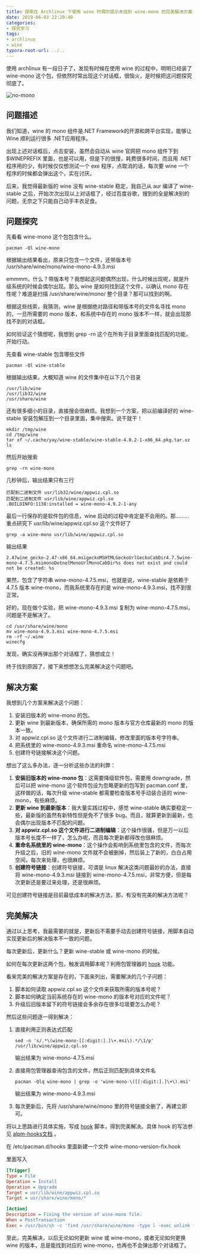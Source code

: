 ```yaml
---
title: 探索在 Archlinux 下使用 wine 时偶尔提示未找到 wine-mono 的完美解决方案
date: 2019-06-03 22:20:49
categories:
- 探究学习
tags:
- archlinux
- wine
typora-root-url: ../..
---
```


使用 archlinux 有一段日子了，发现有时候在使用 wine 的过程中，明明已经装了 wine-mono 这个包，但依然时常出现这个对话框，很恼火，是时候把这问题探究彻底了。

![no-mono](/img/no-mono.png)

<!--more-->

## 问题描述

我们知道，wine 的 mono 组件是.NET Framework的开源和跨平台实现，能够让 Wine 顺利运行很多 .NET应用程序。

出现上述对话框后，点击安装，虽然会自动从 wine 官网把 mono 组件下到 $WINEPREFIX 里面，也是可以用，但是下的很慢，耗费很多时间，而且用 .NET 程序用的少，有时候仅仅想测试一个 exe 程序，点取消的话，每次要 wine 一个程序的时候都会弹出这个，实在讨厌。

后来，我觉得最新版的 wine 没有 wine-stable 稳定，我自己从 aur 编译了 wine-stable 之后，开始次次出现以上对话框了，经过百度谷歌，搜到的全是解决别的问题，无奈之下只能自己动手丰衣足食。

## 问题探究

先看看 wine-mono 这个包包含什么。

```shell
pacman -Ql wine-mono
```

根据输出结果看出，原来只包含一个文件，还带版本号 /usr/share/wine/mono/wine-mono-4.9.3.msi

emmmm，什么？带版本号？我想起这问题偶然出现，什么时候出现呢，就是升级系统的时候会偶尔出现。那么 wine 是如何找到这个文件，以确认 mono 存在性呢？难道是扫描 /usr/share/wine/mono/ 整个目录？那可以找到的啊。

根据这些线索，我猜测，wine 是根据绝对路径和带版本号的文件名寻找 mono 的，一旦所需要的 mono 版本，和系统中存在的 mono 版本不一样，就会出现那找不到的对话框。

如何验证这个猜想呢，我想到 grep -rn 这个在所有子目录里面查找匹配的功能，开始行动。

先查看 wine-stable 包含哪些文件

```shell
pacman -Ql wine-stable
```

根据输出结果，大概知道 wine 的文件集中在以下几个目录

```
/usr/lib/wine
/usr/lib32/wine
/usr/share/wine
```

还有很多细小的目录，直接搜会很麻烦。我想到一个方案，把以前编译好的 wine-stable 安装包解压到一个目录里面，集中搜索。说干就干！

```shell
mkdir /tmp/wine
cd /tmp/wine
tar xf ~/.cache/yay/wine-stable/wine-stable-4.0.2-1-x86_64.pkg.tar.xz
ls
```

然后开始搜索

```shell
grep -rn wine-mono
```

几秒钟后，输出结果只有三行

```
匹配到二进制文件 usr/lib32/wine/appwiz.cpl.so
匹配到二进制文件 usr/lib/wine/appwiz.cpl.so
.BUILDINFO:1138:installed = wine-mono-4.9.2-1-any
```

最后一行保存的是软件包的信息，wine 启动的过程中肯定是不会用的。那.........重点研究下 usr/lib/wine/appwiz.cpl.so 这个文件好了

```shell
grep -a wine-mono usr/lib/wine/appwiz.cpl.so
```

输出结果

```
2.47wine_gecko-2.47-x86_64.msigeckoMSHTMLGeckoUrlGeckoCabDir4.7.5wine-mono-4.7.5.msimonoDotnetMonoUrlMonoCabDir%s does not exist and could not be created: %s
```

果然，包含了字符串 wine-mono-4.7.5.msi，也就是说，wine-stable 是依赖于 4.7.5 版本 wine-mono，而我系统里存在的是 wine-mono-4.9.3.msi，找不到很正常。

好的，现在做个实验，把 wine-mono-4.9.3.msi 复制为 wine-mono-4.7.5.msi，问题是不是解决了。

```shell
cd /usr/share/wine/mono
mv wine-mono-4.9.3.msi wine-mono-4.7.5.msi
rm -rf ~/.wine
winecfg
```

发现，确实没再弹出那个对话框了，猜想成立！

终于找到原因了，接下来想想怎么完美解决这个问题吧。

## 解决方案

我想到几个方案来解决这个问题：

1. 安装旧版本的 wine-mono 的包。
2. 更新 wine 到最新版本，确保所需的 mono 版本与官方仓库最新的 mono 的版本一致。
3. 对 appwiz.cpl.so 这个文件进行二进制编辑，修改里面的版本号字符串。
4. 把系统里的 wine-mono-4.9.3.msi 重命名 wine-mono-4.7.5.msi
5. 创建符号链接解决这个问题。

想出了这么多办法，逐一分析这些办法的利弊：

1. **安装旧版本的 wine-mono 包**：这需要降级软件包，需要用 downgrade，然后可以把 wine-mono 这个软件包设为忽略更新的包写到 pacman.conf 里，这样做的话，每次升级 wine-stable 都需要检查版本号手动装合适的 wine-mono，有些麻烦。
2. **更新 wine 到最新版本**：我大量实践过程中，感觉 wine-stable 确实要稳定一些，最新版的虽然有新特性但是免不了很多 bug。而且，就算更新到最新，也会偶尔出现版本不匹配的问题。
3. **对 appwiz.cpl.so 这个文件进行二进制编辑**：这个操作很骚，但是万一以后版本号长度不一样了，怎么办呢，而且每次更新都得改也很麻烦。
4. **重命名系统里的 wine-mono**：这个操作会影响到系统里包含的文件，而每次升级之后，旧的 wine-mono 文件就不会被删掉，然后装上了新的，白白占用空间，每次来处理，也很麻烦。
5. **创建符号链接**：创建符号链接，可谓是 linux 解决这类问题最妙的办法，直接将 wine-mono-4.9.3.msi 链接到 wine-mono-4.7.5.msi，非常方便，但是每次更新还是要过来处理，还是很麻烦。

可见创建符号链接是目前最低成本的解决方法，那，有没有完美的解决方法呢？

## 完美解决

通过以上思考，我最需要的就是，更新后不需要手动去创建符号链接，用脚本自动实现更新后的解决版本不一致的问题。

每次更新后，更新什么？更新 wine-stable 或 wine-mono 的时候。

如何在每次更新这两个包，触发调用脚本呢？利用包管理器的 [hook](https://wiki.archlinux.org/index.php/Pacman_(%E7%AE%80%E4%BD%93%E4%B8%AD%E6%96%87)#Hooks) 功能。

看来完美的解决方案是存在的，下面来列出，需要解决的几个子问题：

1. 脚本如何读取 appwiz.cpl.so 这个文件来获取所需的版本号呢？
2. 脚本如何确定当前系统存在的 wine-mono 的版本号对应的文件呢？
3. 升级后旧版本留下的符号链接会多余存在很多垃圾要怎么办呢？

然后这些问题逐一得到解决：

1. 直接利用正则表达式匹配

   ```shell
   sed -n 's/.*\(wine-mono-[[:digit:].]\+.msi\).*/\1/p' /usr/lib/wine/appwiz.cpl.so
   ```

   输出结果为 wine-mono-4.7.5.msi

2. 直接用包管理器查询包含的文件，然后正则匹配到具体文件名

   ```shell
   pacman -Qlq wine-mono | grep -o 'wine-mono-\([[:digit:].]\+\).msi'
   ```

   输出结果为 wine-mono-4.9.3.msi

3. 每次更新后，先将 /usr/share/wine/mono 里的符号链接全删了，再建立即可。

将以上思路进行具体实施，写成 [hook](https://wiki.archlinux.org/index.php/Pacman_(%E7%AE%80%E4%BD%93%E4%B8%AD%E6%96%87)#Hooks) 脚本，得到完美解决。具体 hook 的写法参见 [alpm-hooks文档](https://jlk.fjfi.cvut.cz/arch/manpages/man/alpm-hooks.5) 。



在 /etc/pacman.d/hooks 里面新建一个文件 wine-mono-version-fix.hook

里面写入

```ini
[Trigger]
Type = File
Operation = Install
Operation = Upgrade
Target = usr/lib/wine/appwiz.cpl.so
Target = usr/share/wine/mono/*

[Action]
Description = Fixing the version of wine-mono file.
When = PostTransaction
Exec = /usr/bin/sh -c 'find /usr/share/wine/mono -type l -exec unlink {} \; ; ln -sf "$(pacman -Qlq wine-mono | grep "wine-mono-\\([[:digit:].]\\+\\).msi")" "/usr/share/wine/mono/$(sed -n "s/.*\\(wine-mono-[[:digit:].]\\+.msi\\).*/\\1/p" /usr/lib/wine/appwiz.cpl.so)" 2>/dev/null ; true'
```

至此，完美解决，以后无论如何更新 wine 或 wine-mono，或者无论如何更换 wine 的版本，总是能找到对应的 wine-mono，也再也不会弹出那个对话框了。